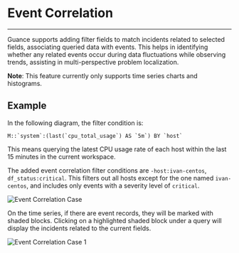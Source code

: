 # Event Correlation
---

Guance supports adding filter fields to match incidents related to selected fields, associating queried data with events. This helps in identifying whether any related events occur during data fluctuations while observing trends, assisting in multi-perspective problem localization.

**Note**: This feature currently only supports time series charts and histograms.

## Example

In the following diagram, the filter condition is:

```
M::`system`:(last(`cpu_total_usage`) AS `5m`) BY `host`
```

This means querying the latest CPU usage rate of each host within the last 15 minutes in the current workspace.

The added event correlation filter conditions are `-host:ivan-centos`, `df_status:critical`. This filters out all hosts except for the one named `ivan-centos`, and includes only events with a severity level of `critical`.

![Event Correlation Case](../../img/event_related_case.png)

On the time series, if there are event records, they will be marked with shaded blocks. Clicking on a highlighted shaded block under a query will display the incidents related to the current fields.

![Event Correlation Case 1](../../img/event_related_case-1.png)